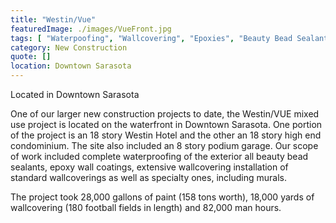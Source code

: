 ```yaml
---
title: "Westin/Vue"
featuredImage: ./images/VueFront.jpg
tags: [ "Waterpoofing", "Wallcovering", "Epoxies", "Beauty Bead Sealants", "Painting", "Wallcovering Murals", "Exterior", "Commercial Projects", "Multi-Unit Residential", "Interior", ]
category: New Construction
quote: []
location: Downtown Sarasota
---
```


Located in Downtown Sarasota

One of our larger new construction projects to date, the Westin/VUE mixed use
project is located on the waterfront in Downtown Sarasota.  One portion of the
project is an 18 story Westin Hotel and the other an 18 story high end
condominium.  The site also included an 8 story podium garage.  Our scope of
work included complete waterproofing of the exterior all beauty bead sealants,
epoxy wall coatings, extensive wallcovering installation of standard
wallcoverings as well as specialty ones, including murals.

The project took 28,000 gallons of paint (158 tons worth), 18,000 yards of
wallcovering (180 football fields in length) and 82,000 man hours.
